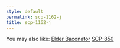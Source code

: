 ```yaml
---
style: default
permalink: scp-1162-j
title: scp-1162-j
---
```

You may also like:
[Elder Baconator](http://scp-wiki.net/elder-baconator)
[SCP-850](http://scp-wiki.net/scp-850)